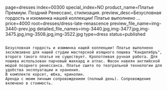 page=dresses
index=00300
special_index=NO
product_name=Платье Премиум. Поздний Ренессанс, стилизация.
preview_desc=Безусловная гордость и изюминка нашей коллекции! Платье выполнено ...
price=4000
root=dresses/dress-late-renascence
preview_file_name=img-3440-prev.jpg
detailed_file_names=img-3440.jpg,img-3477.jpg,img-3475.jpg,img-3508.jpg,img-3522.jpg
type=dress
status=published
~~~~~~

Безусловная гордость и изюминка нашей коллекции! Платье выполнено эксклюзивно для нашей студии мастерской изящного пошива "Канделябръ", второго такого платья не существует. Кропотливая ручная работа. Для пошива использован парчовый жаккард и атлас. Фасон навеян английской модой позднего ренессанса. Платье сшито по театральной технологии для удобства эксплуатации и хранения.
В комплекте корсет, юбка, кринолин.
Аренда с моим личным сопровождением (полный день). Сопровождение включено в стоимость.
